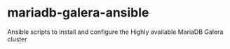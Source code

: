 # mariadb-galera-ansible
Ansible scripts to install and configure the Highly available MariaDB Galera cluster
